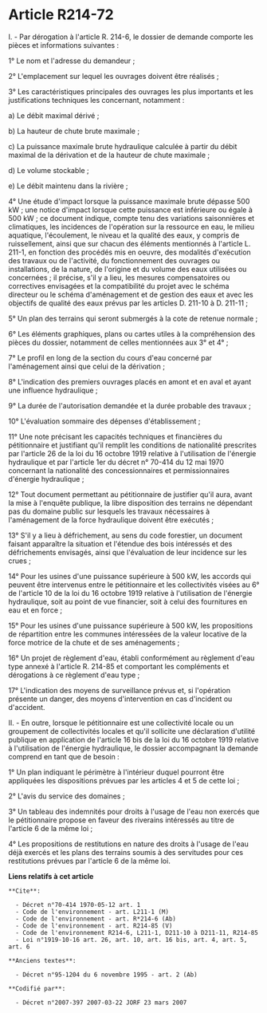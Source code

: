 # Article R214-72

I. - Par dérogation à l'article R. 214-6, le dossier de demande comporte les pièces et informations suivantes :

1° Le nom et l'adresse du demandeur ;

2° L'emplacement sur lequel les ouvrages doivent être réalisés ;

3° Les caractéristiques principales des ouvrages les plus importants et les justifications techniques les concernant,
notamment :

a) Le débit maximal dérivé ;

b) La hauteur de chute brute maximale ;

c) La puissance maximale brute hydraulique calculée à partir du débit maximal de la dérivation et de la hauteur de chute
maximale ;

d) Le volume stockable ;

e) Le débit maintenu dans la rivière ;

4° Une étude d'impact lorsque la puissance maximale brute dépasse 500 kW ; une notice d'impact lorsque cette puissance est
inférieure ou égale à 500 kW ; ce document indique, compte tenu des variations saisonnières et climatiques, les incidences de
l'opération sur la ressource en eau, le milieu aquatique, l'écoulement, le niveau et la qualité des eaux, y compris de
ruissellement, ainsi que sur chacun des éléments mentionnés à l'article L. 211-1, en fonction des procédés mis en oeuvre, des
modalités d'exécution des travaux ou de l'activité, du fonctionnement des ouvrages ou installations, de la nature, de
l'origine et du volume des eaux utilisées ou concernées ; il précise, s'il y a lieu, les mesures compensatoires ou
correctives envisagées et la compatibilité du projet avec le schéma directeur ou le schéma d'aménagement et de gestion des
eaux et avec les objectifs de qualité des eaux prévus par les articles D. 211-10 à D. 211-11 ;

5° Un plan des terrains qui seront submergés à la cote de retenue normale ;

6° Les éléments graphiques, plans ou cartes utiles à la compréhension des pièces du dossier, notamment de celles mentionnées
aux 3° et 4° ;

7° Le profil en long de la section du cours d'eau concerné par l'aménagement ainsi que celui de la dérivation ;

8° L'indication des premiers ouvrages placés en amont et en aval et ayant une influence hydraulique ;

9° La durée de l'autorisation demandée et la durée probable des travaux ;

10° L'évaluation sommaire des dépenses d'établissement ;

11° Une note précisant les capacités techniques et financières du pétitionnaire et justifiant qu'il remplit les conditions de
nationalité prescrites par l'article 26 de la loi du 16 octobre 1919 relative à l'utilisation de l'énergie hydraulique et par
l'article 1er du décret n° 70-414 du 12 mai 1970 concernant la nationalité des concessionnaires et permissionnaires d'énergie
hydraulique ;

12° Tout document permettant au pétitionnaire de justifier qu'il aura, avant la mise à l'enquête publique, la libre
disposition des terrains ne dépendant pas du domaine public sur lesquels les travaux nécessaires à l'aménagement de la force
hydraulique doivent être exécutés ;

13° S'il y a lieu à défrichement, au sens du code forestier, un document faisant apparaître la situation et l'étendue des
bois intéressés et des défrichements envisagés, ainsi que l'évaluation de leur incidence sur les crues ;

14° Pour les usines d'une puissance supérieure à 500 kW, les accords qui peuvent être intervenus entre le pétitionnaire et
les collectivités visées au 6° de l'article 10 de la loi du 16 octobre 1919 relative à l'utilisation de l'énergie
hydraulique, soit au point de vue financier, soit à celui des fournitures en eau et en force ;

15° Pour les usines d'une puissance supérieure à 500 kW, les propositions de répartition entre les communes intéressées de la
valeur locative de la force motrice de la chute et de ses aménagements ;

16° Un projet de règlement d'eau, établi conformément au règlement d'eau type annexé à l'article R. 214-85 et comportant les
compléments et dérogations à ce règlement d'eau type ;

17° L'indication des moyens de surveillance prévus et, si l'opération présente un danger, des moyens d'intervention en cas
d'incident ou d'accident.

II. - En outre, lorsque le pétitionnaire est une collectivité locale ou un groupement de collectivités locales et qu'il
sollicite une déclaration d'utilité publique en application de l'article 16 bis de la loi du 16 octobre 1919 relative à
l'utilisation de l'énergie hydraulique, le dossier accompagnant la demande comprend en tant que de besoin :

1° Un plan indiquant le périmètre à l'intérieur duquel pourront être appliquées les dispositions prévues par les articles 4
et 5 de cette loi ;

2° L'avis du service des domaines ;

3° Un tableau des indemnités pour droits à l'usage de l'eau non exercés que le pétitionnaire propose en faveur des riverains
intéressés au titre de l'article 6 de la même loi ;

4° Les propositions de restitutions en nature des droits à l'usage de l'eau déjà exercés et les plans des terrains soumis à
des servitudes pour ces restitutions prévues par l'article 6 de la même loi.

**Liens relatifs à cet article**

	**Cite**:

	  - Décret n°70-414 1970-05-12 art. 1
	  - Code de l'environnement - art. L211-1 (M)
	  - Code de l'environnement - art. R*214-6 (Ab)
	  - Code de l'environnement - art. R214-85 (V)
	  - Code de l'environnement R214-6, L211-1, D211-10 à D211-11, R214-85
	  - Loi n°1919-10-16 art. 26, art. 10, art. 16 bis, art. 4, art. 5, art. 6

	**Anciens textes**:

	  - Décret n°95-1204 du 6 novembre 1995 - art. 2 (Ab)

	**Codifié par**:

	  - Décret n°2007-397 2007-03-22 JORF 23 mars 2007
